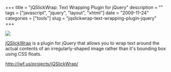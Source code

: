 +++
title = "jQSlickWrap: Text Wrapping Plugin for jQuery"
description = ""
tags = ["javascript", "jquery", "layout", "xhtml"]
date = "2009-11-24"
categories = ["tools"]
slug = "jqslickwrap-text-wrapping-plugin-jquery"
+++


<div class="tool-screenshot mb1"><a href="http://jwf.us/projects/jQSlickWrap/"><img id='bluga-thumbnail-2782' class='bluga-thumbnail custom' src='http://media.konigi.com/bluga/
wt5230c31ece1e7_custom.jpg'/></a></div><p><a href="http://jwf.us/projects/jQSlickWrap/">jQSlickWrap</a> is a plugin for jQuery that allows you to wrap text around the actual contents of an irregularly-shaped image rather than it's bounding box using CSS floats.</p>

  
<p><a href="http://jwf.us/projects/jQSlickWrap/">http://jwf.us/projects/jQSlickWrap/</a></p>
      

